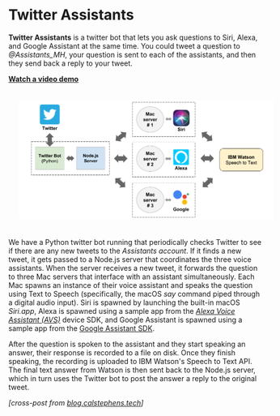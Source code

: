 # Twitter Assistants

**Twitter Assistants** is a twitter bot that lets you ask questions to Siri, Alexa, and Google Assistant at the same time. You could tweet a question to *@Assistants_MH*, your question is sent to each of the assistants, and then they send back a reply to your tweet.

**[Watch a video demo](https://youtu.be/yR9ZdYbGk_c)**

<p align="center">
  <img src="images/diagram.png" width="600px" style="margin:20px;">
</p>

We have a Python twitter bot running that periodically checks Twitter to see if there are any new tweets to the *Assistants account*. If it finds a new tweet, it gets passed to a Node.js server that coordinates the three voice assistants. When the server receives a new tweet, it forwards the question to three Mac servers that interface with an assistant simultaneously. Each Mac spawns an instance of their voice assistant and speaks the question using Text to Speech (specifically, the macOS *say* command piped through a digital audio input). Siri is spawned by launching the built-in macOS *Siri.app*, Alexa is spawned using a sample app from the *[Alexa Voice Assistant (AVS)](https://github.com/alexa/avs-device-sdk)* device SDK, and Google Assistant is spawned using a sample app from the [Google Assistant SDK](https://github.com/googlesamples/assistant-sdk-python/tree/master/google-assistant-sdk#googlesamples-assistant-pushtotalk). 

After the question is spoken to the assistant and they start speaking an answer, their response is recorded to a file on disk. Once they finish speaking, the recording is uploaded to IBM Watson's Speech to Text API. The final text answer from Watson is then sent back to the Node.js server, which in turn uses the Twitter bot to post the answer a reply to the original tweet.

*[cross-post from [blog.calstephens.tech](http://blog.calstephens.tech/minnehack-2018)]*

